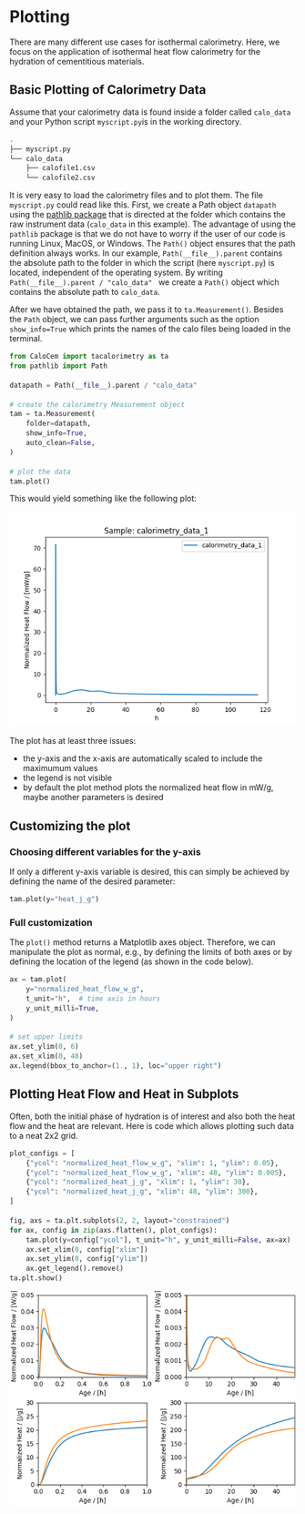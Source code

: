 
# Plotting
There are many different use cases for isothermal calorimetry. Here, we focus on the application of isothermal heat flow calorimetry for the hydration of cementitious materials.

## Basic Plotting of Calorimetry Data

Assume that your calorimetry data is found inside a folder called `calo_data` and your Python script `myscript.py`is in the working directory.
```bash
.
├── myscript.py
└── calo_data
    ├── calofile1.csv
    └── calofile2.csv
```

It is very easy to load the calorimetry files and to plot them. The file `myscript.py` could read like this. First, we create a Path object `datapath` using the [pathlib package](https://docs.python.org/3/library/pathlib.html) that is directed at the folder which contains the raw instrument data (`calo_data` in this example). The advantage of using the `pathlib` package is that we do not have to worry if the user of our code is running Linux, MacOS, or Windows. The `Path()` object ensures that the path definition always works. In our example, `Path(__file__).parent` contains the absolute path to the folder in which the script (here `myscript.py`) is located, independent of the operating system. By writing `Path(__file__).parent / "calo_data" ` we create a `Path()` object which contains the absolute path to `calo_data`.

After we have obtained the path, we pass it to `ta.Measurement()`. Besides the `Path` object, we can pass further arguments such as the option `show_info=True` which prints the names of the calo files being loaded in the terminal.

```python
from CaloCem import tacalorimetry as ta
from pathlib import Path

datapath = Path(__file__).parent / "calo_data"

# create the calorimetry Measurement object
tam = ta.Measurement(
    folder=datapath,
    show_info=True,
    auto_clean=False,
)

# plot the data
tam.plot()

```
This would yield something like the following plot:

![Basic Plotting](assets/basic_plot.png)

The plot has at least three issues:

* the y-axis and the x-axis are automatically scaled to include the maximumum values
* the legend is not visible
* by default the plot method plots the normalized heat flow in mW/g, maybe another parameters is desired


## Customizing the plot

### Choosing different variables for the y-axis

If only a different y-axis variable is desired, this can simply be achieved by defining the name of the desired parameter:

```python
tam.plot(y="heat_j_g")

```


### Full customization

The `plot()` method returns a Matplotlib axes object. 
Therefore, we can manipulate the plot as normal, e.g., by defining the limits of both axes or by defining the location of the legend (as shown in the code below).

```python
ax = tam.plot(
    y="normalized_heat_flow_w_g",
    t_unit="h",  # time axis in hours
    y_unit_milli=True,
)

# set upper limits
ax.set_ylim(0, 6)
ax.set_xlim(0, 48)
ax.legend(bbox_to_anchor=(1., 1), loc="upper right")
```


## Plotting Heat Flow and Heat in Subplots

Often, both the initial phase of hydration is of interest and also both the heat flow and the heat are relevant. 
Here is code which allows plotting such data to a neat 2x2 grid.

```python
plot_configs = [
    {"ycol": "normalized_heat_flow_w_g", "xlim": 1, "ylim": 0.05},
    {"ycol": "normalized_heat_flow_w_g", "xlim": 48, "ylim": 0.005},
    {"ycol": "normalized_heat_j_g", "xlim": 1, "ylim": 30},
    {"ycol": "normalized_heat_j_g", "xlim": 48, "ylim": 300},
]

fig, axs = ta.plt.subplots(2, 2, layout="constrained")
for ax, config in zip(axs.flatten(), plot_configs):
    tam.plot(y=config["ycol"], t_unit="h", y_unit_milli=False, ax=ax)
    ax.set_xlim(0, config["xlim"])
    ax.set_ylim(0, config["ylim"])
    ax.get_legend().remove()
ta.plt.show()
```

![Subplot Plotting](assets/subplot_example.png)